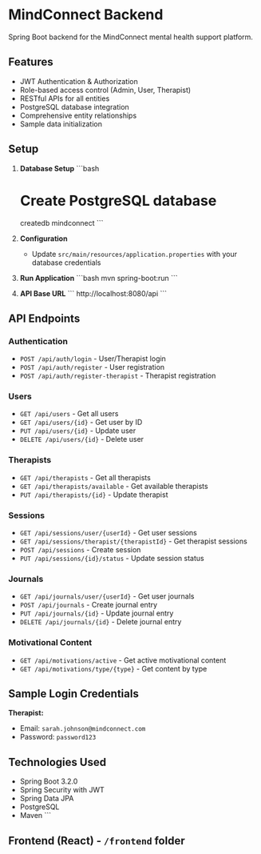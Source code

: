 # MindConnect Backend

Spring Boot backend for the MindConnect mental health support platform.

## Features

- JWT Authentication & Authorization
- Role-based access control (Admin, User, Therapist)
- RESTful APIs for all entities
- PostgreSQL database integration
- Comprehensive entity relationships
- Sample data initialization

## Setup

1. **Database Setup**
   \`\`\`bash
   # Create PostgreSQL database
   createdb mindconnect
   \`\`\`

2. **Configuration**
   - Update `src/main/resources/application.properties` with your database credentials

3. **Run Application**
   \`\`\`bash
   mvn spring-boot:run
   \`\`\`

4. **API Base URL**
   \`\`\`
   http://localhost:8080/api
   \`\`\`

## API Endpoints

### Authentication
- `POST /api/auth/login` - User/Therapist login
- `POST /api/auth/register` - User registration
- `POST /api/auth/register-therapist` - Therapist registration

### Users
- `GET /api/users` - Get all users
- `GET /api/users/{id}` - Get user by ID
- `PUT /api/users/{id}` - Update user
- `DELETE /api/users/{id}` - Delete user

### Therapists
- `GET /api/therapists` - Get all therapists
- `GET /api/therapists/available` - Get available therapists
- `PUT /api/therapists/{id}` - Update therapist

### Sessions
- `GET /api/sessions/user/{userId}` - Get user sessions
- `GET /api/sessions/therapist/{therapistId}` - Get therapist sessions
- `POST /api/sessions` - Create session
- `PUT /api/sessions/{id}/status` - Update session status

### Journals
- `GET /api/journals/user/{userId}` - Get user journals
- `POST /api/journals` - Create journal entry
- `PUT /api/journals/{id}` - Update journal entry
- `DELETE /api/journals/{id}` - Delete journal entry

### Motivational Content
- `GET /api/motivations/active` - Get active motivational content
- `GET /api/motivations/type/{type}` - Get content by type

## Sample Login Credentials

**Therapist:**
- Email: `sarah.johnson@mindconnect.com`
- Password: `password123`

## Technologies Used

- Spring Boot 3.2.0
- Spring Security with JWT
- Spring Data JPA
- PostgreSQL
- Maven
\`\`\`

## Frontend (React) - `/frontend` folder
